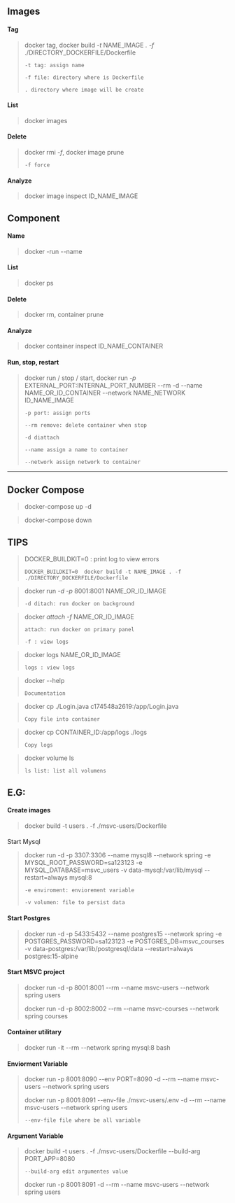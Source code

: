 ## **Images**

#### Tag

> docker tag, docker build *-t* NAME_IMAGE *.* *-f* ./DIRECTORY_DOCKERFILE/Dockerfile
>
> `-t tag: assign name`
>
> `-f file: directory where is Dockerfile`
>
> `. directory where image will be create`

#### List

> docker images

#### Delete

> docker rmi *-f*, docker image prune
>
> `-f force`

#### Analyze

> docker image inspect ID_NAME_IMAGE

## **Component**

#### Name

> docker -run --name

#### List

> docker ps

#### Delete

> docker rm, container prune

#### Analyze

> docker container inspect ID_NAME_CONTAINER

#### Run, stop, restart

> docker run / stop / start, docker run *-p* EXTERNAL_PORT:INTERNAL_PORT_NUMBER --rm -d --name NAME_OR_ID_CONTAINER --network NAME_NETWORK ID_NAME_IMAGE
>
> `-p port: assign ports`
>
> `--rm remove: delete container when stop`
>
> `-d diattach`
>
> `--name assign a name to container`
>
> `--network assign network to container`

---

## Docker Compose

> docker-compose up -d

> docker-compose down


## **TIPS**

> DOCKER_BUILDKIT=0 : print log to view errors
>
> `DOCKER_BUILDKIT=0  docker build -t NAME_IMAGE . -f ./DIRECTORY_DOCKERFILE/Dockerfile`

> docker run *-d* *-p* 8001:8001 NAME_OR_ID_IMAGE
>
> `-d ditach: run docker on background`

> docker *attach* *-f* NAME_OR_ID_IMAGE
>
> `attach: run docker on primary panel`
>
> `-f : view logs`

> docker logs NAME_OR_ID_IMAGE
>
> `logs : view logs`

> docker --help
>
> `Documentation`

> docker cp ./Login.java c174548a2619:/app/Login.java
>
> `Copy file into container`

> docker cp CONTAINER_ID:/app/logs ./logs
>
> `Copy logs`

> docker volume ls
>
> `ls list: list all volumens`

## E.G:

#### Create images

> docker build -t users . -f ./msvc-users/Dockerfile

#### 

Start Mysql

> docker run -d -p 3307:3306 --name mysql8 --network spring -e MYSQL_ROOT_PASSWORD=sa123123 -e MYSQL_DATABASE=msvc_users -v data-mysql:/var/lib/mysql --restart=always mysql:8
>
> `-e enviroment: enviorement variable`
>
> `-v volumen: file to persist data`

#### Start Postgres

> docker run -d -p 5433:5432 --name postgres15 --network spring -e POSTGRES_PASSWORD=sa123123 -e POSTGRES_DB=msvc_courses -v data-postgres:/var/lib/postgresql/data --restart=always postgres:15-alpine

#### Start MSVC project

> docker run -d -p 8001:8001 --rm --name msvc-users --network spring users
>
> docker run -d -p 8002:8002 --rm --name msvc-courses --network spring courses

#### Container utilitary

> docker run -it --rm --network spring mysql:8 bash

#### Enviorment Variable

> docker run -p 8001:8090 --env PORT=8090 -d --rm --name msvc-users --network spring users
>
> docker run -p 8001:8091 --env-file ./msvc-users/.env -d --rm --name msvc-users --network spring users
>
> `--env-file file where be all variable`

#### Argument Variable

> docker build -t users . -f ./msvc-users/Dockerfile --build-arg PORT_APP=8080
>
> `--build-arg edit argumentes value`
>
> docker run -p 8001:8091 -d --rm --name msvc-users --network spring users
